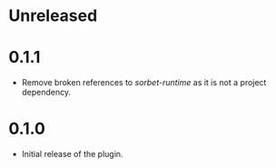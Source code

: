 # Unreleased

# 0.1.1

* Remove broken references to _sorbet-runtime_ as it is not a project dependency.

# 0.1.0

* Initial release of the plugin.